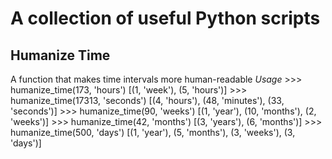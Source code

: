 # A collection of useful Python scripts
## Humanize Time
A function that makes time intervals more human-readable
*Usage*
    >>> humanize_time(173, 'hours')
    [(1, 'week'), (5, 'hours')]
    >>> humanize_time(17313, 'seconds')
    [(4, 'hours'), (48, 'minutes'), (33, 'seconds')]
    >>> humanize_time(90, 'weeks')
    [(1, 'year'), (10, 'months'), (2, 'weeks')]
    >>> humanize_time(42, 'months')
    [(3, 'years'), (6, 'months')]
    >>> humanize_time(500, 'days')
    [(1, 'year'), (5, 'months'), (3, 'weeks'), (3, 'days')]